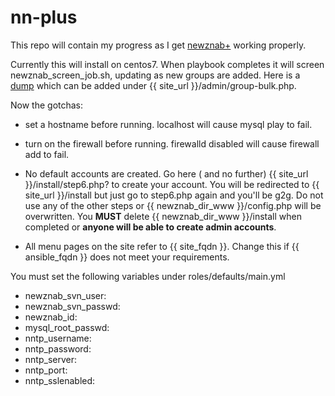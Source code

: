# nn-plus
This repo will contain my progress as I get [newznab+](http://www.newznab.com/) working properly.

Currently this will install on centos7. When playbook completes it will screen newznab_screen_job.sh, updating as new groups are added. Here is a [dump](http://pastebin.com/raw/FNsi3zb4) which can be added under {{ site_url }}/admin/group-bulk.php.

Now the gotchas:

* set a hostname before running. localhost will cause mysql play to fail.

* turn on the firewall before running. firewalld disabled will cause firewall add to fail.

* No default accounts are created. Go here ( and no further) {{ site_url }}/install/step6.php? to create your account. You will be redirected to {{ site_url }}/install but just go to step6.php again and you'll be g2g. Do not use any of the other steps or {{ newznab_dir_www }}/config.php will be overwritten. You **MUST** delete {{ newznab_dir_www }}/install when completed or **anyone will be able to create admin accounts**.

* All menu pages on the site refer to {{ site_fqdn }}. Change this if {{ ansible_fqdn }} does not meet your requirements.


You must set the following variables under roles/defaults/main.yml

* newznab_svn_user: 
* newznab_svn_passwd: 
* newznab_id:
* mysql_root_passwd:
* nntp_username:
* nntp_password:
* nntp_server:
* nntp_port:
* nntp_sslenabled: